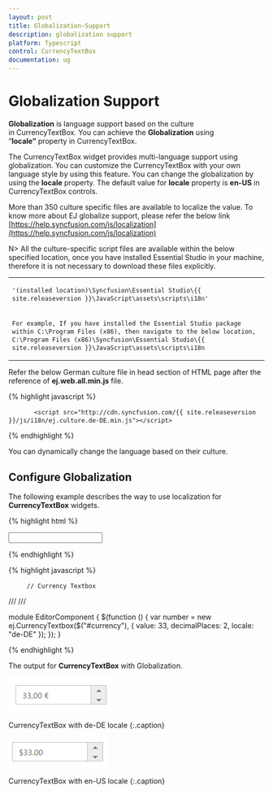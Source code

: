 ```yaml
---
layout: post
title: Globalization-Support
description: globalization support
platform: Typescript
control: CurrencyTextBox  
documentation: ug
---
```


# Globalization Support

**Globalization** is language support based on the culture in CurrencyTextBox. You can achieve the **Globalization** using “**locale”** property in CurrencyTextBox. 

The CurrencyTextBox widget provides multi-language support using globalization. You can customize the CurrencyTextBox with your own language style by using this feature. You can change the globalization by using the **locale** property. The default value for **locale** property is **en-US** in CurrencyTextBox controls.

More than 350 culture specific files are available to localize the value. To know more about EJ globalize support, please refer the below link      
 [https://help.syncfusion.com/js/localization](https://help.syncfusion.com/js/localization) 
 
 N> All the culture-specific script files are available within the below specified location, once you have installed Essential Studio in your machine, therefore it is not necessary to download these files explicitly.

<table>
<tr>
<td>

    '(installed location)\Syncfusion\Essential Studio\{{ site.releaseversion }}\JavaScript\assets\scripts\i18n'
</td>
</tr>
<tr>
<td>

    For example, If you have installed the Essential Studio package within C:\Program Files (x86), then navigate to the below location, 
    C:\Program Files (x86)\Syncfusion\Essential Studio\{{ site.releaseversion }}\JavaScript\assets\scripts\i18n

</td></tr>
</table>

Refer the below German culture file in head section of HTML page after the reference of **ej.web.all.min.js** file.

 {% highlight javascript %}
   
           <script src="http://cdn.syncfusion.com/{{ site.releaseversion }}/js/i18n/ej.culture.de-DE.min.js"></script>
                
 {% endhighlight %}


You can dynamically change the language based on their culture.

## Configure Globalization

The following example describes the way to use localization for **CurrencyTextBox** widgets.

{% highlight html %}

<input id="currency" type="text" />

{% endhighlight %}

{% highlight javascript %}

    
         // Currency Textbox 
/// <reference path="tsfiles/jquery.d.ts" />
/// <reference path="tsfiles/ej.web.all.d.ts" />

module EditorComponent {
    $(function () {
        var number = new ej.CurrencyTextbox($("#currency"), {
             value: 33,
             decimalPlaces: 2,
             locale: "de-DE"
         });
    });
}  


{% endhighlight %}





The output for **CurrencyTextBox** with Globalization.


![](Globalization-Support_images/Globalization-Support_img1.png)

CurrencyTextBox with de-DE locale
{:.caption}



![](Globalization-Support_images/Globalization-Support_img2.png)

CurrencyTextBox with en-US locale
{:.caption}

